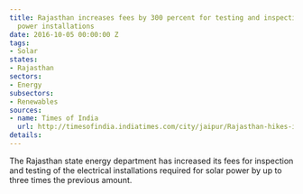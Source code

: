 ```yaml
---
title: Rajasthan increases fees by 300 percent for testing and inspection of solar
  power installations
date: 2016-10-05 00:00:00 Z
tags:
- Solar
states:
- Rajasthan
sectors:
- Energy
subsectors:
- Renewables
sources:
- name: Times of India
  url: http://timesofindia.indiatimes.com/city/jaipur/Rajasthan-hikes-inspection-fees-by-3-times-for-solar-developers/articleshow/54541488.cms
details: 
---
```


The Rajasthan state energy department has increased its fees for inspection and testing of the electrical installations required for solar power by up to three times the previous amount.
